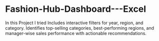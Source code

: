 # Fashion-Hub-Dashboard---Excel
In this Project I tried  Includes interactive filters for year, region, and category. Identifies top-selling categories, best-performing regions, and manager-wise sales performance with actionable recommendations.
